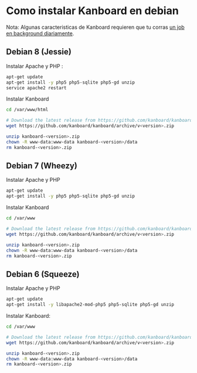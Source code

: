 Como instalar Kanboard en debian
================================

Nota: Algunas caracteristicas de Kanboard requieren que tu corras [un job en background diariamente](cronjob.markdown).

Debian 8 (Jessie)
-----------------

Instalar Apache y PHP :

```bash
apt-get update
apt-get install -y php5 php5-sqlite php5-gd unzip
service apache2 restart
```

Instalar Kanboard

```bash
cd /var/www/html

# Download the latest release from https://github.com/kanboard/kanboard/releases
wget https://github.com/kanboard/kanboard/archive/v<version>.zip

unzip kanboard-<version>.zip
chown -R www-data:www-data kanboard-<version>/data
rm kanboard-<version>.zip
```

Debian 7 (Wheezy)
-----------------

Instalar Apache y PHP

```bash
apt-get update
apt-get install -y php5 php5-sqlite php5-gd unzip
```

Instalar Kanboard

```bash
cd /var/www

# Download the latest release from https://github.com/kanboard/kanboard/releases
wget https://github.com/kanboard/kanboard/archive/v<version>.zip

unzip kanboard-<version>.zip
chown -R www-data:www-data kanboard-<version>/data
rm kanboard-<version>.zip
```

Debian 6 (Squeeze)
------------------

Instalar Apache y PHP

```bash
apt-get update
apt-get install -y libapache2-mod-php5 php5-sqlite php5-gd unzip
```

Instalar Kanboard:

```bash
cd /var/www

# Download the latest release from https://github.com/kanboard/kanboard/releases
wget https://github.com/kanboard/kanboard/archive/v<version>.zip

unzip kanboard-<version>.zip
chown -R www-data:www-data kanboard-<version>/data
rm kanboard-<version>.zip
```
